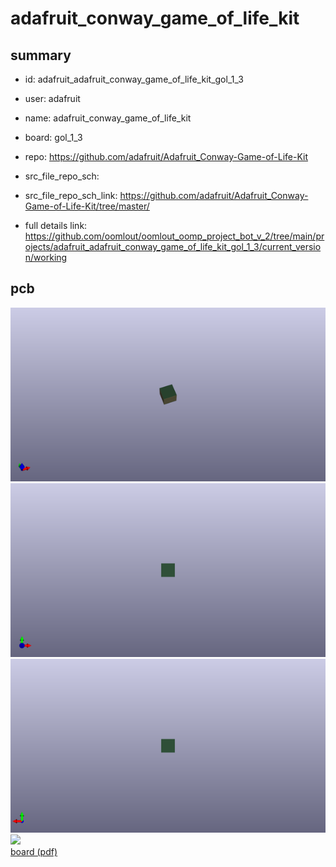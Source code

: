 # adafruit_conway_game_of_life_kit
 
## summary 
* id: adafruit_adafruit_conway_game_of_life_kit_gol_1_3
* user: adafruit
* name: adafruit_conway_game_of_life_kit
* board: gol_1_3
* repo: https://github.com/adafruit/Adafruit_Conway-Game-of-Life-Kit



* src_file_repo_sch: 
* src_file_repo_sch_link: https://github.com/adafruit/Adafruit_Conway-Game-of-Life-Kit/tree/master/
* full details link: https://github.com/oomlout/oomlout_oomp_project_bot_v_2/tree/main/projects/adafruit_adafruit_conway_game_of_life_kit_gol_1_3/current_version/working  



## pcb  
![](working_3d_600.png) 
![](working_3d_front_600.png)  
![](working_3d_back_600.png)  
![](working_600.png)  
[board (pdf)](working.pdf)  




